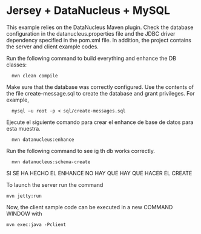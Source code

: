 Jersey + DataNucleus + MySQL
============================

This example relies on the DataNucleus Maven plugin. Check the database configuration in the datanucleus.properties file and the JDBC driver dependency specified in the pom.xml file. In addition, the project contains the server and client example codes.

Run the following command to build everything and enhance the DB classes:

      mvn clean compile

Make sure that the database was correctly configured. Use the contents of the file create-message.sql to create the database and grant privileges. For example,

      mysql –u root -p < sql/create-messages.sql

Ejecute el siguiente comando para crear el enhance de base de datos para esta muestra.

      mvn datanucleus:enhance


Run the following command to see ig th db works correctly.

      mvn datanucleus:schema-create
SI SE HA HECHO EL ENHANCE NO HAY QUE HAY QUE HACER EL CREATE


To launch the server run the command

    mvn jetty:run

Now, the client sample code can be executed in a new COMMAND WINDOW with

    mvn exec:java -Pclient

